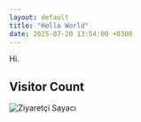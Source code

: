 ```yaml
---
layout: default
title: "Hello World"
date: 2025-07-20 13:54:00 +0300
---
```


Hi.

## Visitor Count

<img src="https://count.getloli.com/@dogujen-github?theme=booru-twifanartsfw" alt="Ziyaretçi Sayacı">
